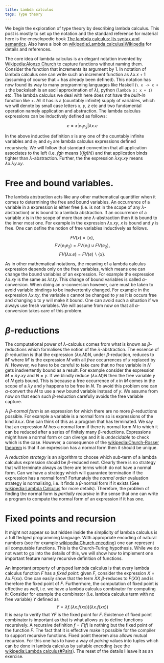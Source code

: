 ```yaml
---
title: Lambda calculus
tags: Type theory
---
```


We begin the exploration of type theory by describing lambda
calculus. This post is mostly to set up the notation and the standard
reference for material here is the encyclopedic book
[The lambda calculus: Its syntax and semantics][lambda calculus book]. Also
have a look on [wikipedia:Lambda calculus|Wikipedia]() for details and
references.

The core idea of lambda calculus is an elegant notation invented by
[Wikipedia:Alonzo Church]() to capture functions without naming them.
Consider the function that increments its argument by 1. In notation
of lambda calculus one can write such an increment function as $λ x
. x + 1$ (assuming of course that $+$ has already been defined). This
notation has now found its way to many programming languages like
Haskell (`\ x -> x + 1` the backslash is an ascii approximation of
$λ$), python (`lambda x: x + 1`) etc. The lambda calculus we deal with
here does not have the *built-in* function like $+$. All it has is a
(countably infinite) supply of variables, which we will denote by
small case letters $x$, $y$, $z$ etc and two fundamental operation
namely application and abstraction. The lambda calculus expressions
can be inductively defined as follows:

$$ e = x | e_1 e_2 | λ x . e$$

In the above inductive definition $x$ is any one of the countably
infinite variables and $e_1$ and $e_2$ are lambda calculus expressions
defined recursively. We will follow that standard convention that all
application associates to the left (i.e. $f g h$ means $((f g) h)$)
and that application binds tighter than $λ$-abstraction. Further, the
the expression $λxy.xy$ means $λx . λy . xy$.

# Free and bound variables.

The lambda abstraction acts like any other mathematical quantifier
when it comes to determining the free and bound variables. An
occurrence of a variable in a expression is either free (i.e. is not in
the scope of any $λ$-abstraction) or is bound to a lambda
abstraction. If an occurrence of a variable $x$ is in the scope of more
than one $λ$-abstraction then it is bound to the inner most one.  For
example in the expression $λx.xy$, $x$ is bound and $y$ is free. One
can define the notion of free variables inductively as follows.

$$FV(x)       = \{ x\},$$
$$FV(e_1 e_2) = FV(e_1) ∪ FV(e_2),$$
$$FV(λx . e)  = FV(e) ∖ \{x \}.$$

As in other mathematical notations, the meaning of a lambda calculus
expression depends only on the free variables, which means one can
change the bound variables of an expression. For example the
expression $λx . xy$ is the same as $λt. t y$. This change of bound
variables is called $α$-conversion. When doing an $α$-conversion
however, care must be taken to avoid variable bindings to be
inadvertently changed. For example in the expression $λx.xy$, the
variable x cannot be changed to $y$ as it is occurs free and changing
$x$ to $y$ will make it bound. One can avoid such a situation if we
always use fresh variables. We will assume from now on that all
$α$-conversion takes care of this problem.

# $β$-reductions

The computational power of $λ$-calculus comes from what is known as
$β$-reductions which formalises the notion of the $λ$-abstraction. The
essence of $β$-reduction is that the expression $(λx. M)N$, under
$β$-reduction, reduces to $M'$ where $M'$ is the expression $M$ with
all *free* occurrences of $x$ replaced by $N$. However, we have to be
careful to take care that no free variable in $N$ gets inadvertently
bound as a result. For example consider the expression $M = λy.xy$ and
$N=y$. If we blindly reduce $(λx.M) N$ then the free variable $y$ of
$N$ gets bound. This is because a free occurrence of $x$ in $M$ comes
in the scope of a $λy$ and $y$ happens to be free in $N$. To avoid
this problem one can $α$-convert the $M$ to use a new bound variable
instead of $y$. We assume from now on that each such $β$-reduction
carefully avoids the free variable capture.

A *$β$-normal form* is an expression for which there are no more
$β$-reductions possible. For example a variable is a normal form so is
expressions of the kind $λx.x$. One can think of this as a program
that has terminated. We say that an expression $M$ *has* a normal form
if there is normal form $N$ to which it can be reduced after a series
of finitely many $β$-reductions. Expressions might have a normal form
or can diverge and it is *undecidable* to check which is the case.
However, a consequence of the [wikipedia:Church-Rosser theorem]() is
that if an expression has a normal form then it should be unique.

A *reduction strategy* is an algorithm to choose which sub-term of a
lambda calculus expression should be $β$-reduced next. Clearly there
is no strategy that will terminate always as there are terms which do
not have a normal form. Can we have a strategy which will guarantee
termination if the expression has a normal form? Fortunately the
*normal order* evaluation strategy is normalising, i.e. it finds a
$β$-normal form if it exists (See [wikipedia:Lambda Calculus]() for
more details). Therefore, the problem of finding the normal form is
*partially recursive* in the sense that one can write a program to
compute the normal form of an expression if it has one.

# Fixed points and recursion

It might not appear so but hidden inside the simplicity of lambda
calculus is a full fledged programming language. With appropriate
encoding of natural numbers (see for example
[wikipedia:Church encoding]()) one can represent all computable
functions. This is the Church-Turing hypothesis. While we do not want
to go into the details of this, we will show how to implement one
important feature namely recursive definition of functions.

An important property of untyped lambda calculus is that every lambda
calculus function $F$ has a *fixed point*: given $F$, consider the
expression $X = λx. F(xx)$. One can easily show that the term $XX$
$β$-reduces to $F(XX)$ and is therefore the fixed point of
$F$. Furthermore, the computation of fixed point is effective as well,
i.e. we have a lambda calculus combinator for computing it: Consider
for example the combinator (i.e. lambda calculus term with no free
variable) $Y$ defined as $$Y = λf . (λx . f(xx))(λx. f(xx))$$ It is
easy to verify that $YF$ is the fixed point for $F$. Existence of
fixed point combinator is important as that is what allows us to
define functions recursively. A recursive definition $f = F(f)$ is
nothing but the fixed point of the function $F$. The fact that it is
effective make it possible for the compiler to support recursive
functions. Fixed point theorem also allows mutual recursion. For this
one has to have a way of *pairing* values into tuples which can be
done in lambda calculus by suitable encoding (see the
[wikipedia:Lambda calculus#Pairs]()). The reset of the details I leave
it as an exercise.


[lambda calculus book]:
    <http://mathgate.info/cebrown/notes/barendregt.php>
	"The Lambda Calculus: Its syntax and semantics"
